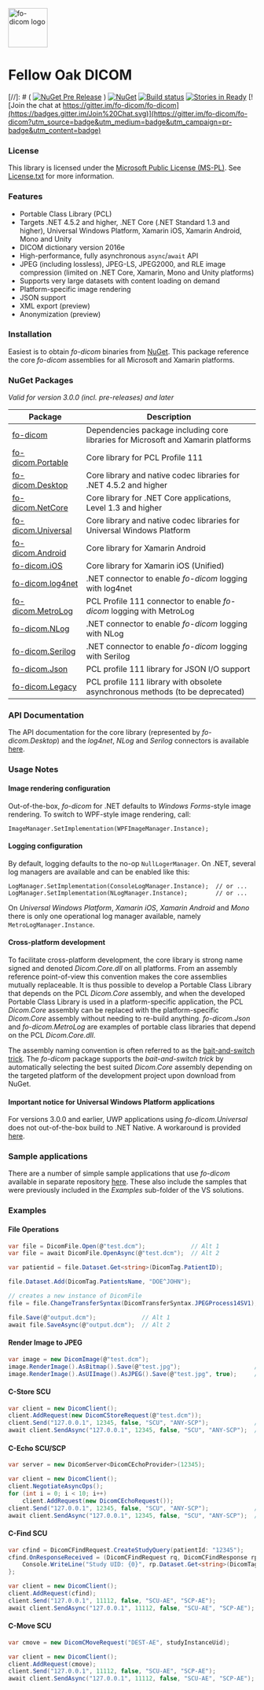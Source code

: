 <img src="https://lh3.googleusercontent.com/-Fq3nigRUo7U/VfaIPuJMjfI/AAAAAAAAALo/7oaLrrTBhnw/s1600/Fellow%2BOak%2BSquare%2BTransp.png" alt="fo-dicom logo" height="80" />

# Fellow Oak DICOM

[//]: # ( [![NuGet Pre Release](https://img.shields.io/nuget/vpre/fo-dicom.svg)](https://www.nuget.org/packages/fo-dicom/) )
[![NuGet](https://img.shields.io/nuget/v/fo-dicom.svg)](https://www.nuget.org/packages/fo-dicom/)
[![Build status](https://ci.appveyor.com/api/projects/status/r3yptmhufh3dl1xc?svg=true)](https://ci.appveyor.com/project/anders9ustafsson/fo-dicom)
[![Stories in Ready](https://badge.waffle.io/fo-dicom/fo-dicom.svg?label=ready&title=Ready)](http://waffle.io/fo-dicom/fo-dicom)
[![Join the chat at https://gitter.im/fo-dicom/fo-dicom](https://badges.gitter.im/Join%20Chat.svg)](https://gitter.im/fo-dicom/fo-dicom?utm_source=badge&utm_medium=badge&utm_campaign=pr-badge&utm_content=badge)

### License
This library is licensed under the [Microsoft Public License (MS-PL)](http://opensource.org/licenses/MS-PL). See [License.txt](License.txt) for more information.

### Features
* Portable Class Library (PCL)
* Targets .NET 4.5.2 and higher, .NET Core (.NET Standard 1.3 and higher), Universal Windows Platform, Xamarin iOS, Xamarin Android, Mono and Unity
* DICOM dictionary version 2016e
* High-performance, fully asynchronous `async`/`await` API
* JPEG (including lossless), JPEG-LS, JPEG2000, and RLE image compression (limited on .NET Core, Xamarin, Mono and Unity platforms)
* Supports very large datasets with content loading on demand
* Platform-specific image rendering
* JSON support
* XML export (preview)
* Anonymization (preview)

### Installation
Easiest is to obtain *fo-dicom* binaries from [NuGet](https://www.nuget.org/packages/fo-dicom/). This package reference the core *fo-dicom* assemblies for all Microsoft and Xamarin platforms.

### NuGet Packages
*Valid for version 3.0.0 (incl. pre-releases) and later*

Package | Description
------- | -----------
[fo-dicom](https://www.nuget.org/packages/fo-dicom/) | Dependencies package including core libraries for Microsoft and Xamarin platforms
[fo-dicom.Portable](https://www.nuget.org/packages/fo-dicom.Portable/) | Core library for PCL Profile 111
[fo-dicom.Desktop](https://www.nuget.org/packages/fo-dicom.Desktop/) | Core library and native codec libraries for .NET 4.5.2 and higher
[fo-dicom.NetCore](https://www.nuget.org/packages/fo-dicom.NetCore/) | Core library for .NET Core applications, Level 1.3 and higher
[fo-dicom.Universal](https://www.nuget.org/packages/fo-dicom.Universal/) | Core library and native codec libraries for Universal Windows Platform
[fo-dicom.Android](https://www.nuget.org/packages/fo-dicom.Android/) | Core library for Xamarin Android
[fo-dicom.iOS](https://www.nuget.org/packages/fo-dicom.iOS/) | Core library for Xamarin iOS (Unified)
[fo-dicom.log4net](https://www.nuget.org/packages/fo-dicom.log4net/) | .NET connector to enable *fo-dicom* logging with log4net
[fo-dicom.MetroLog](https://www.nuget.org/packages/fo-dicom.MetroLog/) | PCL Profile 111 connector to enable *fo-dicom* logging with MetroLog
[fo-dicom.NLog](https://www.nuget.org/packages/fo-dicom.NLog/) | .NET connector to enable *fo-dicom* logging with NLog
[fo-dicom.Serilog](https://www.nuget.org/packages/fo-dicom.Serilog/) | .NET connector to enable *fo-dicom* logging with Serilog
[fo-dicom.Json](https://www.nuget.org/packages/fo-dicom.Json/) | PCL profile 111 library for JSON I/O support
[fo-dicom.Legacy](https://www.nuget.org/packages/fo-dicom.Legacy/) | PCL profile 111 library with obsolete asynchronous methods (to be deprecated)

### API Documentation
The API documentation for the core library (represented by *fo-dicom.Desktop*) and the *log4net*, *NLog* and *Serilog* connectors is available [here](https://fo-dicom.github.io/).

### Usage Notes

#### Image rendering configuration
Out-of-the-box, *fo-dicom* for .NET defaults to *Windows Forms*-style image rendering. To switch to WPF-style image rendering, call:

    ImageManager.SetImplementation(WPFImageManager.Instance);

#### Logging configuration
By default, logging defaults to the no-op `NullLogerManager`. On .NET, several log managers are available and can be enabled like this:

    LogManager.SetImplementation(ConsoleLogManager.Instance);  // or ...
    LogManager.SetImplementation(NLogManager.Instance);        // or ...

On *Universal Windows Platform*, *Xamarin iOS*, *Xamarin Android* and *Mono* there is only one operational log manager available, namely `MetroLogManager.Instance`.

#### Cross-platform development

To facilitate cross-platform development, the core library is strong name signed and denoted *Dicom.Core.dll* on all platforms. From an assembly reference point-of-view this convention makes the core assemblies mutually replaceable. It is thus possible to develop a Portable Class Library that depends on the PCL *Dicom.Core* assembly, and when the developed Portable Class Library is used in a platform-specific application, the PCL *Dicom.Core* assembly can be replaced with the platform-specific *Dicom.Core* assembly without needing to re-build anything. *fo-dicom.Json* and *fo-dicom.MetroLog* are examples of portable class libraries that depend on the PCL *Dicom.Core.dll*.

The assembly naming convention is often referred to as the [bait-and-switch trick](http://log.paulbetts.org/the-bait-and-switch-pcl-trick/). The *fo-dicom* package supports the *bait-and-switch trick* by automatically selecting the best suited *Dicom.Core* assembly depending on the targeted platform of the development project upon download from NuGet.

#### Important notice for Universal Windows Platform applications
For versions 3.0.0 and earlier, UWP applications using *fo-dicom.Universal* does not out-of-the-box build to .NET Native. A workaround is provided [here](https://github.com/fo-dicom/fo-dicom/wiki/Universal-Windows-Platform-and-.NET-Native).

### Sample applications
There are a number of simple sample applications that use *fo-dicom* available in separate repository [here](https://github.com/fo-dicom/fo-dicom-samples). These also include the samples
that were previously included in the *Examples* sub-folder of the VS solutions.

### Examples

#### File Operations
```csharp
var file = DicomFile.Open(@"test.dcm");             // Alt 1
var file = await DicomFile.OpenAsync(@"test.dcm");  // Alt 2

var patientid = file.Dataset.Get<string>(DicomTag.PatientID);

file.Dataset.Add(DicomTag.PatientsName, "DOE^JOHN");

// creates a new instance of DicomFile
file = file.ChangeTransferSyntax(DicomTransferSyntax.JPEGProcess14SV1);

file.Save(@"output.dcm");             // Alt 1
await file.SaveAsync(@"output.dcm");  // Alt 2
```

#### Render Image to JPEG
```csharp
var image = new DicomImage(@"test.dcm");
image.RenderImage().AsBitmap().Save(@"test.jpg");                     // Windows Forms
image.RenderImage().AsUIImage().AsJPEG().Save(@"test.jpg", true);     // iOS

```

#### C-Store SCU
```csharp
var client = new DicomClient();
client.AddRequest(new DicomCStoreRequest(@"test.dcm"));
client.Send("127.0.0.1", 12345, false, "SCU", "ANY-SCP");             // Alt 1
await client.SendAsync("127.0.0.1", 12345, false, "SCU", "ANY-SCP");  // Alt 2
```

#### C-Echo SCU/SCP
```csharp
var server = new DicomServer<DicomCEchoProvider>(12345);

var client = new DicomClient();
client.NegotiateAsyncOps();
for (int i = 0; i < 10; i++)
    client.AddRequest(new DicomCEchoRequest());
client.Send("127.0.0.1", 12345, false, "SCU", "ANY-SCP");             // Alt 1
await client.SendAsync("127.0.0.1", 12345, false, "SCU", "ANY-SCP");  // Alt 2
```

#### C-Find SCU
```csharp
var cfind = DicomCFindRequest.CreateStudyQuery(patientId: "12345");
cfind.OnResponseReceived = (DicomCFindRequest rq, DicomCFindResponse rp) => {
	Console.WriteLine("Study UID: {0}", rp.Dataset.Get<string>(DicomTag.StudyInstanceUID));
};

var client = new DicomClient();
client.AddRequest(cfind);
client.Send("127.0.0.1", 11112, false, "SCU-AE", "SCP-AE");             // Alt 1
await client.SendAsync("127.0.0.1", 11112, false, "SCU-AE", "SCP-AE");  // Alt 2
```

#### C-Move SCU
```csharp
var cmove = new DicomCMoveRequest("DEST-AE", studyInstanceUid);

var client = new DicomClient();
client.AddRequest(cmove);
client.Send("127.0.0.1", 11112, false, "SCU-AE", "SCP-AE");             // Alt 1
await client.SendAsync("127.0.0.1", 11112, false, "SCU-AE", "SCP-AE");  // Alt 2
```
